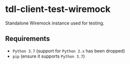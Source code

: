 # tdl-client-test-wiremock
Standalone Wiremock instance used for testing.

## Requirements

- `Python 3.7` (support for `Python 2.x` has been dropped)
- `pip` (ensure it supports `Python 3.7`)

